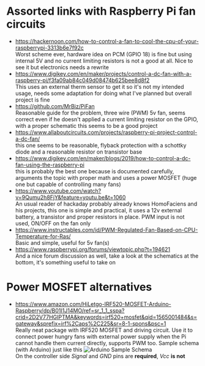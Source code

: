 
# Assorted links with Raspberry Pi fan circuits
- https://hackernoon.com/how-to-control-a-fan-to-cool-the-cpu-of-your-raspberrypi-3313b6e7f92c<br>
  Worst scheme ever, hardware idea on PCM (GPIO 18) is fine but using internal 5V and no current limiting resistors is
  not a good at all. Nice to see it but electronics needs a rewrite
- https://www.digikey.com/en/maker/projects/control-a-dc-fan-with-a-raspberry-pi/f3fa09ab84c049d08474b625bee8d8f2<br>
  This uses an external therm sensor to get it so it's not my intended usage, needs some adaptation for doing what I've
  planned but overall project is fine
- https://github.com/MrBiz/PiFan<br>
  Reasonable guide for the problem, three wire (PWM) 5v fan, seems correct even if he doesn't applied a current limiting
  resistor on the GPIO, with a proper schematic this seems to be a good project
- https://www.allaboutcircuits.com/projects/raspberry-pi-project-control-a-dc-fan/<br>
  this one seems to be reasonable, flyback protection with a schottky diode and a reasonable resistor on transistor base
- https://www.digikey.com/en/maker/blogs/2019/how-to-control-a-dc-fan-using-the-raspberry-pi<br>
  this is probably the best one because is documented carefully, arguments the topic with proper math and uses a power MOSFET
  (huge one but capable of controlling many fans)
- https://www.youtube.com/watch?v=9Qumu2h8FjY&feature=youtu.be&t=1060<br>
  An usual reader of hackaday probably already knows HomoFaciens and his projects, this one is simple and practical, it uses a
  12v external battery, a transistor and proper resistors in place. PWM input is not used, ON/OFF on the fan only
- https://www.instructables.com/id/PWM-Regulated-Fan-Based-on-CPU-Temperature-for-Ras/<br>
  Basic and simple, useful for 5v fan(s)
- https://www.raspberrypi.org/forums/viewtopic.php?t=194621<br>
  And a nice forum discussion as well, take a look at the schematics at the bottom, it's something useful to take on

# Power MOSFET alternatives
- https://www.amazon.com/HiLetgo-IRF520-MOSFET-Arduino-Raspberry/dp/B01I1J14MO/ref=sr_1_1_sspa?crid=2D2V77HGIPTMA&keywords=irf520+mosfet&qid=1565001484&s=gateway&sprefix=irf%2Caps%2C225&sr=8-1-spons&psc=1<br>
  Really neat package with IRF520 MOSFET and driving circuit. Use it to connect power hungry fans with external power supply when the Pi cannot handle them current directly, supports PWM too. Sample schema (with Arduino) just like this ![Arduino Sample Schema](http://hobbycomponents.com/images/forum/IFR520_MOSFET_Module_DC_Motor_Example.png)<br>
  On the controller side _Signal_ and _GND_ pins are **required**, _Vcc_ **is not**
